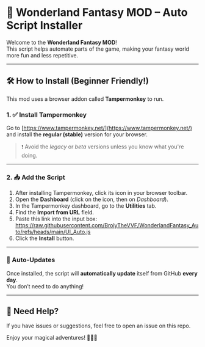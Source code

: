# 🌟 Wonderland Fantasy MOD – Auto Script Installer

Welcome to the **Wonderland Fantasy MOD**!  
This script helps automate parts of the game, making your fantasy world more fun and less repetitive.

---

## 🛠️ How to Install (Beginner Friendly!)

This mod uses a browser addon called **Tampermonkey** to run.

### 1. ✅ Install Tampermonkey

Go to [https://www.tampermonkey.net/](https://www.tampermonkey.net/) and install the **regular (stable)** version for your browser.

> ❗ Avoid the *legacy* or *beta* versions unless you know what you're doing.

---

### 2. 📥 Add the Script

1. After installing Tampermonkey, click its icon in your browser toolbar.
2. Open the **Dashboard** (click on the icon, then on *Dashboard*).
3. In the Tampermonkey dashboard, go to the **Utilities** tab.
4. Find the **Import from URL** field.
5. Paste this link into the input box: https://raw.githubusercontent.com/BrolyTheVVF/WonderlandFantasy_Auto/refs/heads/main/UI_Auto.js
6. Click the **Install** button.

---

### 🔄 Auto-Updates

Once installed, the script will **automatically update** itself from GitHub **every day**.  
You don’t need to do anything!

---

## 💬 Need Help?

If you have issues or suggestions, feel free to open an issue on this repo.

Enjoy your magical adventures! 🧙‍♂️✨

